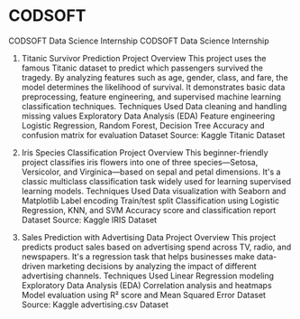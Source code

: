 # CODSOFT
CODSOFT Data Science Internship
CODSOFT Data Science Internship

1. Titanic Survivor Prediction Project Overview This project uses the famous Titanic dataset to predict which passengers survived the tragedy. By analyzing features such as age, gender, class, and fare, the model determines the likelihood of survival. It demonstrates basic data preprocessing, feature engineering, and supervised machine learning classification techniques.
Techniques Used Data cleaning and handling missing values Exploratory Data Analysis (EDA) Feature engineering Logistic Regression, Random Forest, Decision Tree Accuracy and confusion matrix for evaluation Dataset Source: Kaggle Titanic Dataset

2. Iris Species Classification Project Overview This beginner-friendly project classifies iris flowers into one of three species—Setosa, Versicolor, and Virginica—based on sepal and petal dimensions. It's a classic multiclass classification task widely used for learning supervised learning models. Techniques Used Data visualization with Seaborn and Matplotlib Label encoding Train/test split Classification using Logistic Regression, KNN, and SVM Accuracy score and classification report Dataset Source: Kaggle IRIS Dataset
   
3. Sales Prediction with Advertising Data Project Overview This project predicts product sales based on advertising spend across TV, radio, and newspapers. It's a regression task that helps businesses make data-driven marketing decisions by analyzing the impact of different advertising channels. Techniques Used Linear Regression modeling Exploratory Data Analysis (EDA) Correlation analysis and heatmaps Model evaluation using R² score and Mean Squared Error Dataset Source: Kaggle advertising.csv Dataset


